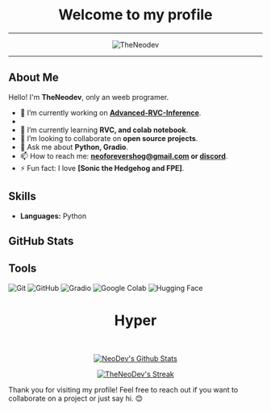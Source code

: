 
<h1 align="center">Welcome to my profile</h1>

--- 
<div align="center">
  <img src="https://komarev.com/ghpvc/?username=TheNeodev&label=Visitor&color=FF0000&style=flat" alt="TheNeodev" />
</div>

---

## About Me

Hello! I'm **TheNeodev**, only an weeb programer.

- 🔭 I’m currently working on **[Advanced-RVC-Inference](https://github.com/ArkanDash/Advanced-RVC-Inference)**.
- 
- 🌱 I’m currently learning **RVC, and colab notebook**.
- 👯 I’m looking to collaborate on **open source projects**.
- 💬 Ask me about **Python, Gradio**.
- 📫 How to reach me: **[neoforevershog@gmail.com](mailto:neoforevershog@gmail.com) or [discord](https://discord.com/users/1314204512814235689)**.
- ⚡ Fun fact: I love **[Sonic the Hedgehog and FPE]**.

## Skills

- **Languages:** Python

## GitHub Stats





## Tools
![Git](https://img.shields.io/badge/Git-F05032?style=for-the-badge&logo=git&logoColor=white)
![GitHub](https://img.shields.io/badge/GitHub-181717?style=for-the-badge&logo=github&logoColor=white)
![Gradio](https://img.shields.io/badge/Gradio-db9618?logo=Gradio&logoColor=white&style=for-the-badge)
![Google Colab](https://img.shields.io/badge/Google_Colab-F9AB00?style=for-the-badge&logo=googlecolab&logoColor=blue)
![Hugging Face](https://img.shields.io/badge/Hugging_Face-FDEE21?style=for-the-badge&logo=HuggingFace&logoColor=black)


<h1 align="center">Hyper</h1>

<br>


<!-- Some Cards -->
<p align="center">
  <a href="https://github.com/TheNeoDev?tab=repositories">
    <img title="NeoDev's Github Stats" alt="NeoDev's Github Stats" src="https://github-readme-stats.vercel.app/api?username=TheNeoDev&show_icons=true&count_private=true&include_all_commits=false&custom_title=GitHub%20Stats&title_color=FFD700&text_color=DAA520&icon_color=FFA500&bg_color=FFFFFF" />
  </a>
</p>

<p align="center">
  <a href="https://github.com/TheNeoDev#user-activity-overview">
    <img title="TheNeoDev's Github Streak" alt="TheNeoDev's Streak" src="https://github-readme-streak-stats.herokuapp.com/?user=TheNeoDev" />
  </a>
</p>


Thank you for visiting my profile! Feel free to reach out if you want to collaborate on a project or just say hi. 😊

